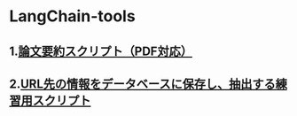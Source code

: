 ﻿# LangChain-tools

## 1.[論文要約スクリプト（PDF対応）](https://github.com/ryo-ponsan/LangChain-tools/blob/main/langchain_research_summarize_example.ipynb)

## 2.[URL先の情報をデータベースに保存し、抽出する練習用スクリプト](https://github.com/ryo-ponsan/LangChain-tools/blob/main/examples/urlvectorsearch_example.ipynb)

